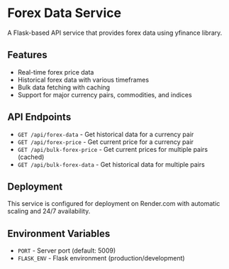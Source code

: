 # Forex Data Service

A Flask-based API service that provides forex data using yfinance library.

## Features

- Real-time forex price data
- Historical forex data with various timeframes
- Bulk data fetching with caching
- Support for major currency pairs, commodities, and indices

## API Endpoints

- `GET /api/forex-data` - Get historical data for a currency pair
- `GET /api/forex-price` - Get current price for a currency pair
- `GET /api/bulk-forex-price` - Get current prices for multiple pairs (cached)
- `GET /api/bulk-forex-data` - Get historical data for multiple pairs

## Deployment

This service is configured for deployment on Render.com with automatic scaling and 24/7 availability.

## Environment Variables

- `PORT` - Server port (default: 5009)
- `FLASK_ENV` - Flask environment (production/development)
